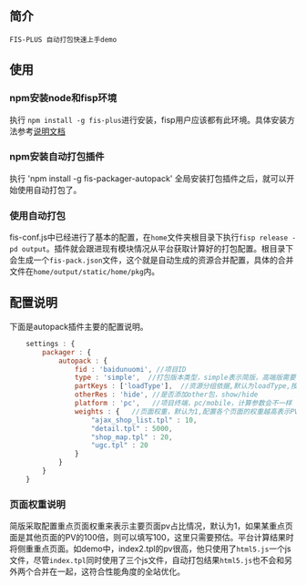 ﻿## 简介

	FIS-PLUS 自动打包快速上手demo
	
## 使用

### npm安装node和fisp环境

执行 `npm install -g fis-plus`进行安装，fisp用户应该都有此环境。具体安装方法参考[说明文档](http://fis.baidu.com/fis-plus/userdoc/%E5%AE%89%E8%A3%85%E4%BD%BF%E7%94%A8)

### npm安装自动打包插件 

执行 'npm install -g fis-packager-autopack' 全局安装打包插件之后，就可以开始使用自动打包了。

### 使用自动打包

fis-conf.js中已经进行了基本的配置，在`home`文件夹根目录下执行`fisp release -pd output`。插件就会跟进现有模块情况从平台获取计算好的打包配置。根目录下会生成一个`fis-pack.json`文件，这个就是自动生成的资源合并配置，具体的合并文件在`home/output/static/home/pkg`内。

## 配置说明

下面是autopack插件主要的配置说明。

```javascript
	settings : {
		packager : {
			autopack : {
				fid : 'baidunuomi', //项目ID
				type : 'simple',  //打包版本类型，simple表示简版，高端版需要借助线上统计
				partKeys : ['loadType'],  //资源分组依据,默认为loadType,按照加载类型分组，设置[]表示不使用分组依据
				otherRes : 'hide', //是否添加other包，show/hide
				platform : 'pc',   //项目终端，pc/mobile，计算参数会不一样
				weights : {   //页面权重，默认为1,配置各个页面的权重越高表示PV比例越高
			        "ajax_shop_list.tpl" : 10,
			        "detail.tpl" : 5000,
			        "shop_map.tpl" : 20,
			        "ugc.tpl" : 20
			    }
			}
		}
	}
```

### 页面权重说明

简版采取配置重点页面权重来表示主要页面pv占比情况，默认为1，如果某重点页面是其他页面的PV的100倍，则可以填写100，这里只需要预估。平台计算结果时将侧重重点页面。如demo中，index2.tpl的pv很高，他只使用了`html5.js`一个js文件，尽管`index.tpl`同时使用了三个js文件，自动打包结果`html5.js`也不会和另外两个合并在一起，这符合性能角度的全站优化。